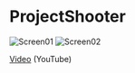 # ProjectShooter

![Screen01](https://i.imgur.com/MpOra0S.jpg)
![Screen02](https://i.imgur.com/dIrOAfk.jpg)

[Video](https://youtu.be/-kGYSzTXsyg) (YouTube)